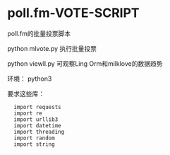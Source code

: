 # poll.fm-VOTE-SCRIPT
poll.fm的批量投票脚本

python mlvote.py 执行批量投票

python viewll.py 可观察Ling Orm和milklove的数据趋势

环境：
python3

要求这些库：
```
  import requests
  import re  
  import urllib3
  import datetime  
  import threading
  import random  
  import string  
```
